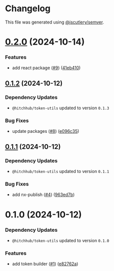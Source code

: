 # Changelog

This file was generated using [@jscutlery/semver](https://github.com/jscutlery/semver).

# [0.2.0](https://github.com/hitchhubio/hitchhub/compare/@hitchhub/token-builder-0.1.2...@hitchhub/token-builder-0.2.0) (2024-10-14)


### Features

* add react package ([#9](https://github.com/hitchhubio/hitchhub/issues/9)) ([41eb410](https://github.com/hitchhubio/hitchhub/commit/41eb4100f418da84f9d7292421e4375f947dea56))



## [0.1.2](https://github.com/hitchhubio/hitchhub/compare/@hitchhub/token-builder-0.1.1...@hitchhub/token-builder-0.1.2) (2024-10-12)

### Dependency Updates

* `@hitchhub/token-utils` updated to version `0.1.3`

### Bug Fixes

* update packages ([#8](https://github.com/hitchhubio/hitchhub/issues/8)) ([e096c35](https://github.com/hitchhubio/hitchhub/commit/e096c35f77d0dbf193910536075f367fb681d8a9))



## [0.1.1](https://github.com/hitchhubio/hitchhub/compare/@hitchhub/token-builder-0.1.0...@hitchhub/token-builder-0.1.1) (2024-10-12)

### Dependency Updates

* `@hitchhub/token-utils` updated to version `0.1.1`

### Bug Fixes

* add nx-publish ([#4](https://github.com/hitchhubio/hitchhub/issues/4)) ([963ed7b](https://github.com/hitchhubio/hitchhub/commit/963ed7bfdf9909963a8c4be529e8994de5dadbe5))



# 0.1.0 (2024-10-12)

### Dependency Updates

* `@hitchhub/token-utils` updated to version `0.1.0`

### Features

* add token builder ([#1](https://github.com/hitchhubio/hitchhub/issues/1)) ([e82762a](https://github.com/hitchhubio/hitchhub/commit/e82762aa3fce38a69a775f8236d321f1d1e11c25))
